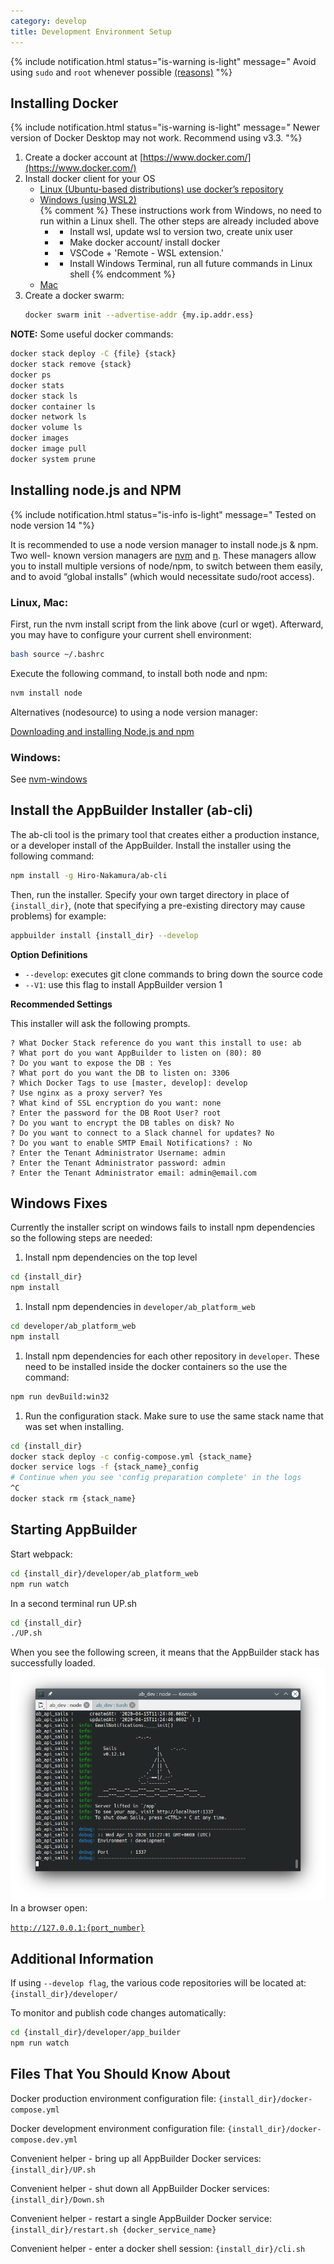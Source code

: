 ```yaml
---
category: develop
title: Development Environment Setup
---
```


<!-- {% include notification.html status="is-info is-light" message="
node.js and Docker run in very “Unix” flavored environments. All three major platforms (Windows, Mac, and Linux) can be used for both development and production environments. For Windows, it’s highly advisable to use the Windows Subsystem for Linux 2 feature to enable the Unix flavoring.
"%}

{% include notification.html status="is-light" message="
These instructions have been tested with Elementary OS 5.04, Ubuntu 20.04, and Mac OS X 10.14.6.
"%} -->

{% include notification.html status="is-warning is-light" message="
 Avoid using `sudo` and `root` whenever possible [(reasons)](https://dev.to/becodeorg/you-should-never-use-sudo-while-coding-4fa0)
"%}

## Installing Docker

{% include notification.html status="is-warning is-light" message="
Newer version of Docker Desktop may not work. Recommend using v3.3.
"%}

1. Create a docker account at [https://www.docker.com/](https://www.docker.com/)
1. Install docker client for your OS
   - [Linux (Ubuntu-based distributions) use docker’s repository](https://docs.docker.com/engine/install/ubuntu/)
   - [Windows (using WSL2)](https://docs.docker.com/docker-for-windows/wsl/)  
    {% comment %}
    These instructions work from Windows, no need to run within a Linux shell. The other steps are already included above
      -   - Install wsl, update wsl to version two, create unix user
      -   - Make docker account/ install docker
      -   - VSCode + 'Remote - WSL extension.'
      -   - Install Windows Terminal, run all future commands in Linux shell
      {% endcomment %}
   - [Mac](https://docs.docker.com/docker-for-mac/install/)
1. Create a docker swarm:
   ```bash
   docker swarm init --advertise-addr {my.ip.addr.ess}
   ```

**NOTE:** Some useful docker commands:

```bash
docker stack deploy -C {file} {stack}
docker stack remove {stack}
docker ps
docker stats
docker stack ls
docker container ls
docker network ls
docker volume ls
docker images
docker image pull
docker system prune
```

## Installing node.js and NPM

{% include notification.html status="is-info is-light" message="
Tested on node version 14
"%}

It is recommended to use a node version manager to install node.js & npm. Two well- known version managers are [nvm](https://github.com/nvm-sh/nvm#node-version-manager---) and [n](https://github.com/tj/n#n--interactively-manage-your-nodejs-versions). These managers allow you to install multiple versions of node/npm, to switch between them easily, and to avoid “global installs” (which would necessitate sudo/root access).

### Linux, Mac:

First, run the nvm install script from the link above (curl or wget). Afterward, you may have to configure your current shell environment:

```bash
bash source ~/.bashrc
```

Execute the following command, to install both node and npm:

```bash
nvm install node
```

Alternatives (nodesource) to using a node version manager:

[Downloading and installing Node.js and npm](https://docs.npmjs.com/downloading-and-installing-node-js-and-npm)

### Windows:

See [nvm-windows](https://github.com/coreybutler/nvm-windows)

## Install the AppBuilder Installer (ab-cli)

The ab-cli tool is the primary tool that creates either a production instance, or a developer install of the AppBuilder. Install the installer using the following command:

```bash
npm install -g Hiro-Nakamura/ab-cli
```

Then, run the installer. Specify your own target directory in place of `{install_dir}`, (note that specifying a pre-existing directory may cause problems) for example:

```bash
appbuilder install {install_dir} --develop
```

**Option Definitions**

- `--develop`: executes git clone commands to bring down the source code
- `--V1`: use this flag to install AppBuilder version 1

**Recommended Settings**

This installer will ask the following prompts.

```plaintext
? What Docker Stack reference do you want this install to use: ab
? What port do you want AppBuilder to listen on (80): 80
? Do you want to expose the DB : Yes
? What port do you want the DB to listen on: 3306
? Which Docker Tags to use [master, develop]: develop
? Use nginx as a proxy server? Yes
? What kind of SSL encryption do you want: none
? Enter the password for the DB Root User? root
? Do you want to encrypt the DB tables on disk? No
? Do you want to connect to a Slack channel for updates? No
? Do you want to enable SMTP Email Notifications? : No
? Enter the Tenant Administrator Username: admin
? Enter the Tenant Administrator password: admin
? Enter the Tenant Administrator email: admin@email.com
```

## Windows Fixes

Currently the installer script on windows fails to install npm dependencies so the following steps are needed:

1. Install npm dependencies on the top level
```bash
cd {install_dir}
npm install
```
1. Install npm dependencies in `developer/ab_platform_web`
```bash
cd developer/ab_platform_web
npm install
```
1. Install npm dependencies for each other repository in `developer`. These need to be installed inside the docker containers so the use the command:
```bash
npm run devBuild:win32
```
1. Run the configuration stack. Make sure to use the same stack name that was set when installing.
```bash
cd {install_dir}
docker stack deploy -c config-compose.yml {stack_name}
docker service logs -f {stack_name}_config
# Continue when you see 'config preparation complete' in the logs
^C
docker stack rm {stack_name}
```

## Starting AppBuilder

Start webpack:

```bash
cd {install_dir}/developer/ab_platform_web
npm run watch
```

In a second terminal run UP.sh

```bash
cd {install_dir}
./UP.sh
```

When you see the following screen, it means that the AppBuilder stack has successfully loaded.
![](images/appbuilderUp.png)
In a browser open:

[`http://127.0.0.1:{port_number}`](http://127.0.0.1)

## Additional Information

If using `--develop flag`, the various code repositories will be located at: `{install_dir}/developer/`

To monitor and publish code changes automatically:

```bash
cd {install_dir}/developer/app_builder
npm run watch
```

## Files That You Should Know About

Docker production environment configuration file: `{install_dir}/docker-compose.yml`

Docker development environment configuration file: `{install_dir}/docker-compose.dev.yml`

Convenient helper - bring up all AppBuilder Docker services: `{install_dir}/UP.sh`

Convenient helper - shut down all AppBuilder Docker services: `{install_dir}/Down.sh`

Convenient helper - restart a single AppBuilder Docker service: `{install_dir}/restart.sh {docker_service_name}`

Convenient helper - enter a docker shell session: `{install_dir}/cli.sh`
